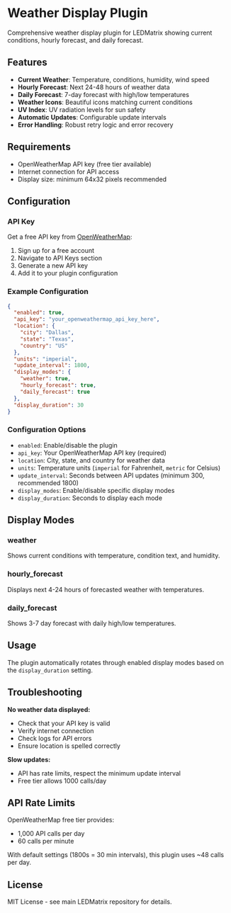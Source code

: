 # Weather Display Plugin

Comprehensive weather display plugin for LEDMatrix showing current conditions, hourly forecast, and daily forecast.

## Features

- **Current Weather**: Temperature, conditions, humidity, wind speed
- **Hourly Forecast**: Next 24-48 hours of weather data
- **Daily Forecast**: 7-day forecast with high/low temperatures
- **Weather Icons**: Beautiful icons matching current conditions
- **UV Index**: UV radiation levels for sun safety
- **Automatic Updates**: Configurable update intervals
- **Error Handling**: Robust retry logic and error recovery

## Requirements

- OpenWeatherMap API key (free tier available)
- Internet connection for API access
- Display size: minimum 64x32 pixels recommended

## Configuration

### API Key

Get a free API key from [OpenWeatherMap](https://openweathermap.org/api):
1. Sign up for a free account
2. Navigate to API Keys section
3. Generate a new API key
4. Add it to your plugin configuration

### Example Configuration

```json
{
  "enabled": true,
  "api_key": "your_openweathermap_api_key_here",
  "location": {
    "city": "Dallas",
    "state": "Texas",
    "country": "US"
  },
  "units": "imperial",
  "update_interval": 1800,
  "display_modes": {
    "weather": true,
    "hourly_forecast": true,
    "daily_forecast": true
  },
  "display_duration": 30
}
```

### Configuration Options

- `enabled`: Enable/disable the plugin
- `api_key`: Your OpenWeatherMap API key (required)
- `location`: City, state, and country for weather data
- `units`: Temperature units (`imperial` for Fahrenheit, `metric` for Celsius)
- `update_interval`: Seconds between API updates (minimum 300, recommended 1800)
- `display_modes`: Enable/disable specific display modes
- `display_duration`: Seconds to display each mode

## Display Modes

### weather
Shows current conditions with temperature, condition text, and humidity.

### hourly_forecast
Displays next 4-24 hours of forecasted weather with temperatures.

### daily_forecast
Shows 3-7 day forecast with daily high/low temperatures.

## Usage

The plugin automatically rotates through enabled display modes based on the `display_duration` setting.

## Troubleshooting

**No weather data displayed:**
- Check that your API key is valid
- Verify internet connection
- Check logs for API errors
- Ensure location is spelled correctly

**Slow updates:**
- API has rate limits, respect the minimum update interval
- Free tier allows 1000 calls/day

## API Rate Limits

OpenWeatherMap free tier provides:
- 1,000 API calls per day
- 60 calls per minute

With default settings (1800s = 30 min intervals), this plugin uses ~48 calls per day.

## License

MIT License - see main LEDMatrix repository for details.

